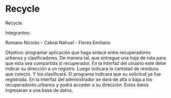 # Recycle
Recycle

Integrantes:

Romano Nicolás -
Cabral Nahuel -
Flores Emiliano

Objetivo: programar aplicación que haga enlace entre recuperadores urbanos y clasificadores. De manera tal, que entregue una hoja de ruta para que esta sea compartida sl recuperador. 
En la interfaz del usuario este debe indicar su dirección a un registro. Luego indicara la cantidad de residuos que colecto. Y los clasificará. 
El programa indicara que su solicitud ya fue registrada. En la interfaz del administrador se dará de alta o baja a los recuperadores urbanos y podrá acceder a su dirección. Estos datos ingresaran a una base de datos.


